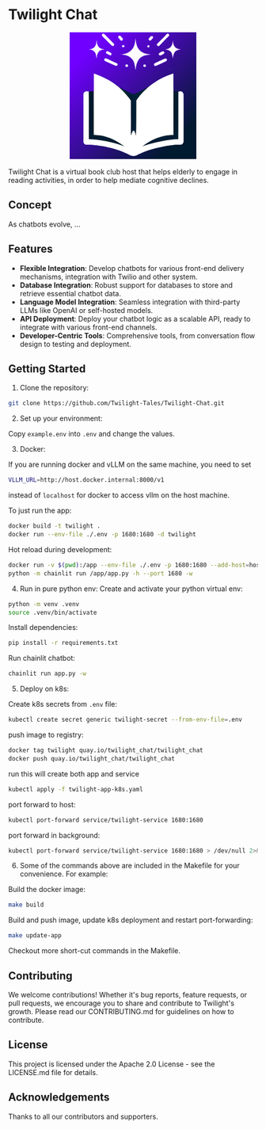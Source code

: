 # Twilight Chat

<p align="center">
<img src="public/logo_light.png" alt="Twilight Chat Logo" width="256"/>
</p>
Twilight Chat is a virtual book club host that helps elderly to engage in reading activities, in order to help 
mediate cognitive declines. 

## Concept

As chatbots evolve, ...

## Features

- **Flexible Integration**: Develop chatbots for various front-end delivery mechanisms, integration with Twilio and
  other system.
- **Database Integration**: Robust support for databases to store and retrieve essential chatbot data.
- **Language Model Integration**: Seamless integration with third-party LLMs like OpenAI or self-hosted models.
- **API Deployment**: Deploy your chatbot logic as a scalable API, ready to integrate with various front-end channels.
- **Developer-Centric Tools**: Comprehensive tools, from conversation flow design to testing and deployment.

## Getting Started

<!-- This section should contain installation instructions, basic setup, and a "hello world" example. -->

1. Clone the repository:

```bash
git clone https://github.com/Twilight-Tales/Twilight-Chat.git
```

2. Set up your environment:

Copy `example.env` into `.env` and change the values.

3. Docker:

If you are running docker and vLLM on the same machine, you need to set

```bash
VLLM_URL=http://host.docker.internal:8000/v1
``` 

instead of `localhost` for docker to access vllm on the host machine.

To just run the app:

```bash
docker build -t twilight .
docker run --env-file ./.env -p 1680:1680 -d twilight
```

Hot reload during development:

```bash
docker run -v $(pwd):/app --env-file ./.env -p 1680:1680 --add-host=host.docker.internal:host-gateway twilight \
python -m chainlit run /app/app.py -h --port 1680 -w
```

4. Run in pure python env:
   Create and activate your python virtual env:

```bash
python -m venv .venv
source .venv/bin/activate
```

Install dependencies:

```bash
pip install -r requirements.txt
```

Run chainlit chatbot:

```bash
chainlit run app.py -w
```

5. Deploy on k8s:

Create k8s secrets from `.env` file:

```bash
kubectl create secret generic twilight-secret --from-env-file=.env
```

push image to registry:

```bash
docker tag twilight quay.io/twilight_chat/twilight_chat
docker push quay.io/twilight_chat/twilight_chat
```

run this will create both app and service

```bash
kubectl apply -f twilight-app-k8s.yaml
```

port forward to host:

```bash
kubectl port-forward service/twilight-service 1680:1680
```

port forward in background:

```bash
kubectl port-forward service/twilight-service 1680:1680 > /dev/null 2>&1 &
```

6. Some of the commands above are included in the Makefile for your convenience. For example:

Build the docker image:
```bash
make build
```

Build and push image, update k8s deployment and restart port-forwarding:
```bash
make update-app
```

Checkout more short-cut commands in the Makefile.

## Contributing

We welcome contributions! Whether it's bug reports, feature requests, or pull requests, we encourage you to share and
contribute to Twilight's growth. Please read our CONTRIBUTING.md for guidelines on how to contribute.

## License

This project is licensed under the Apache 2.0 License - see the LICENSE.md file for details.

## Acknowledgements

Thanks to all our contributors and supporters.

